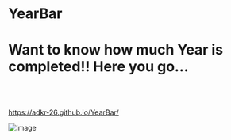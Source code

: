 # YearBar

<h1> Want to know how much Year is completed!! Here you go... </h1><br></br>

https://adkr-26.github.io/YearBar/

![image](https://github.com/ADKR-26/YearBar/assets/81681210/de0717df-758a-427a-93e9-565ee7906f6d)
